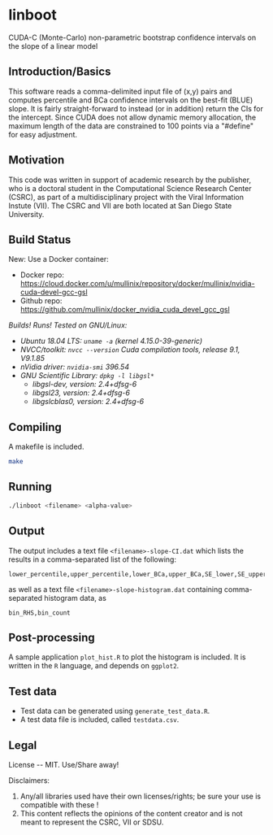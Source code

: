 # linboot
CUDA-C (Monte-Carlo) non-parametric bootstrap confidence intervals on the slope of a linear model

## Introduction/Basics
This software reads a comma-delimited input file of (x,y) pairs and computes percentile and BCa confidence intervals on the best-fit (BLUE) slope. It is fairly straight-forward to instead (or in addition) return the CIs for the intercept. Since CUDA does not allow dynamic memory allocation, the maximum length of the data are constrained to 100 points via a "#define" for easy adjustment.

## Motivation
This code was written in support of academic research by the publisher, who is a doctoral student in the Computational Science Research Center (CSRC), as part of a multidisciplinary project with the Viral Information Instute (VII). The CSRC and VII are both located at San Diego State University.

## Build Status
New: Use a Docker container:
- Docker repo: https://cloud.docker.com/u/mullinix/repository/docker/mullinix/nvidia-cuda-devel-gcc-gsl
- Github repo: https://github.com/mullinix/docker_nvidia_cuda_devel_gcc_gsl

*Builds! Runs! Tested on GNU/Linux:*
- *Ubuntu 18.04 LTS: `uname -a` (kernel 4.15.0-39-generic)*
- *NVCC/toolkit: `nvcc --version` Cuda compilation tools, release 9.1, V9.1.85*
- *nVidia driver: `nvidia-smi` 396.54* 
- *GNU Scientific Library: `dpkg -l libgsl*`*
  - *libgsl-dev, version: 2.4+dfsg-6*
  - *libgsl23, version: 2.4+dfsg-6*
  - *libgslcblas0, version: 2.4+dfsg-6*
  
## Compiling
A makefile is included.
```bash
make
```

## Running
```bash
./linboot <filename> <alpha-value>
```

## Output
The output includes a text file `<filename>-slope-CI.dat` which lists the results in a comma-separated list of the following:
```
lower_percentile,upper_percentile,lower_BCa,upper_BCa,SE_lower,SE_upper,median,mean,#pts,#bs_iterations
```
as well as a text file `<filename>-slope-histogram.dat` containing comma-separated histogram data, as
```
bin_RHS,bin_count
```

## Post-processing
A sample application `plot_hist.R` to plot the histogram is included. It is written in the `R` language, and depends on `ggplot2`.

## Test data
- Test data can be generated using `generate_test_data.R`.
- A test data file is included, called `testdata.csv`.

## Legal
License -- MIT. Use/Share away!

Disclaimers: 
1. Any/all libraries used have their own licenses/rights; be sure your use is compatible with these !
2. This content reflects the opinions of the content creator and is not meant to represent the CSRC, VII or SDSU.
